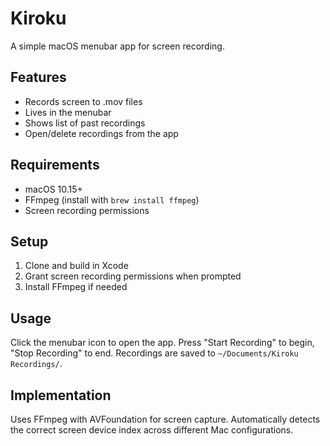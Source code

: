 # Kiroku

A simple macOS menubar app for screen recording.

## Features

- Records screen to .mov files
- Lives in the menubar
- Shows list of past recordings
- Open/delete recordings from the app

## Requirements

- macOS 10.15+
- FFmpeg (install with `brew install ffmpeg`)
- Screen recording permissions

## Setup

1. Clone and build in Xcode
2. Grant screen recording permissions when prompted
3. Install FFmpeg if needed

## Usage

Click the menubar icon to open the app. Press "Start Recording" to begin, "Stop Recording" to end. Recordings are saved to `~/Documents/Kiroku Recordings/`.

## Implementation

Uses FFmpeg with AVFoundation for screen capture. Automatically detects the correct screen device index across different Mac configurations.